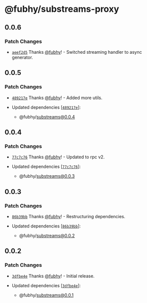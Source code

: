 # @fubhy/substreams-proxy

## 0.0.6

### Patch Changes

- [`aeef2d5`](https://github.com/fubhy/substreams-es/commit/aeef2d5f1a676d24a352fc337066df7c936e2154) Thanks [@fubhy](https://github.com/fubhy)! - Switched streaming handler to async generator.

## 0.0.5

### Patch Changes

- [`489217e`](https://github.com/fubhy/substreams-es/commit/489217e6a4ff28b80ba04697200b0cdffb0ae965) Thanks [@fubhy](https://github.com/fubhy)! - Added more utils.

- Updated dependencies [[`489217e`](https://github.com/fubhy/substreams-es/commit/489217e6a4ff28b80ba04697200b0cdffb0ae965)]:
  - @fubhy/substreams@0.0.4

## 0.0.4

### Patch Changes

- [`77c7c76`](https://github.com/fubhy/substreams-es/commit/77c7c76c68510046b1aaeb0d94a3b57972ff904a) Thanks [@fubhy](https://github.com/fubhy)! - Updated to rpc v2.

- Updated dependencies [[`77c7c76`](https://github.com/fubhy/substreams-es/commit/77c7c76c68510046b1aaeb0d94a3b57972ff904a)]:
  - @fubhy/substreams@0.0.3

## 0.0.3

### Patch Changes

- [`86b39bb`](https://github.com/fubhy/substreams-es/commit/86b39bb7f94e2f607bc04f99e6ffab3f4d4370a5) Thanks [@fubhy](https://github.com/fubhy)! - Restructuring dependencies.

- Updated dependencies [[`86b39bb`](https://github.com/fubhy/substreams-es/commit/86b39bb7f94e2f607bc04f99e6ffab3f4d4370a5)]:
  - @fubhy/substreams@0.0.2

## 0.0.2

### Patch Changes

- [`3dfbe4e`](https://github.com/fubhy/substreams-es/commit/3dfbe4e6d8d2625b5f9042560b7c539dd1dcdfbc) Thanks [@fubhy](https://github.com/fubhy)! - Initial release.

- Updated dependencies [[`3dfbe4e`](https://github.com/fubhy/substreams-es/commit/3dfbe4e6d8d2625b5f9042560b7c539dd1dcdfbc)]:
  - @fubhy/substreams@0.0.1

